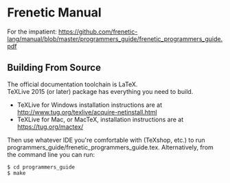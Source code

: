 # Frenetic Manual

For the impatient: https://github.com/frenetic-lang/manual/blob/master/programmers_guide/frenetic_programmers_guide.pdf

## Building From Source

The official documentation toolchain is LaTeX.  
TeXLive 2015 (or later) package has everything you need to build.

- TeXLive for Windows installation instructions are at http://www.tug.org/texlive/acquire-netinstall.html
- TeXLive for Mac, or MacTeX, installation instructions are at https://tug.org/mactex/

Then use whatever IDE you're comfortable with (TeXshop, etc.) to run programmers_guide/frenetic_programmers_guide.tex.
Alternatively, from the command line you can run:

```
$ cd programmers_guide
$ make
```
